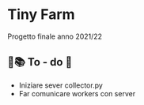 # Tiny Farm
Progetto finale anno 2021/22

## 🥡📚 To - do 📘
- Iniziare sever collector.py
- Far comunicare workers con server